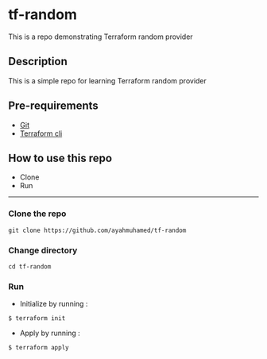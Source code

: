 # tf-random
This is a repo demonstrating Terraform random provider
## Description
This is a simple repo for learning Terraform random provider

## Pre-requirements

* [Git](https://git-scm.com/book/en/v2/Getting-Started-Installing-Git) 
* [Terraform cli](https://learn.hashicorp.com/tutorials/terraform/install-cli)

## How to use this repo

- Clone
- Run

---

### Clone the repo

```
git clone https://github.com/ayahmuhamed/tf-random
```

### Change directory

```
cd tf-random
```

### Run

* Initialize by running :

```
$ terraform init
```



* Apply by running :

```
$ terraform apply
```

